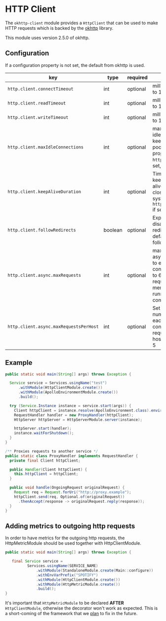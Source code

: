 # HTTP Client

The `okhttp-client` module provides a `HttpClient` that can be used to make
HTTP requests which is backed by the [okhttp](https://github.com/square/okhttp)
library.

This module uses version 2.5.0 of okhttp.

## Configuration

If a configuration property is not set, the default from okhttp is used.

key | type | required | note
--- | ---- | -------- | ----
`http.client.connectTimeout` | int | optional | milliseconds; defaults to 10000
`http.client.readTimeout` | int | optional | milliseconds; defaults to 10000
`http.client.writeTimeout` | int | optional | milliseconds; defaults to 10000
`http.client.maxIdleConnections` | int | optional | maximum number of idle connections to keep in the connection pool; defaults to system property `http.maxConnections` if set, else 5
`http.client.keepAliveDuration` | int | optional | Time in milliseconds to keep the connection alive in the pool before closing it; defaults to system property `http.keepAliveDuration` if set, else 5 minutes
`http.client.followRedirects` | boolean | optional | Explicitly enable or disable following http redirect responses, default is behavior is to follow redirects (true)
`http.client.async.maxRequests` | int | optional | maximum number of asynchronous requests to execute concurrently; defaults to 64. Above this requests queue in memory, waiting for the running calls to complete.
`http.client.async.maxRequestsPerHost` | int | optional | Set the maximum number of requests for each host to execute concurrently. This limits requests by the URL's host name. Defaults to 5

## Example

```java
public static void main(String[] args) throws Exception {

  Service service = Services.usingName("test")
      .withModule(HttpClientModule.create())
      .withModule(ApolloEnvironmentModule.create())
      .build();

  try (Service.Instance instance = service.start(args)) {
    Client httpClient = instance.resolve(ApolloEnvironment.class).environment().client();
    RequestHandler handler = new ProxyHandler(httpClient);
    HttpServer httpServer = HttpServerModule.server(instance);

    httpServer.start(handler);
    instance.waitForShutdown();
  }
}

/** Proxies requests to another service */
public static class ProxyHandler implements RequestHandler {
  private final Client httpClient;

  public Handler(Client httpClient) {
    this.httpClient = httpClient;
  }

  public void handle(OngoingRequest originalRequest) {
    Request req = Request.forUri("http://proxy.example");
    httpClient.send(req, Optional.of(originalRequest))
      .thenAccept(response -> originalRequest.reply(response));
  }
}
```
## Adding metrics to outgoing http requests

In order to have metrics for the outgoing http requests, the HttpMetricModule should be used
 together with HttpClientModule. 

```java
public static void main(String[] args) throws Exception {

   final Service service =
          Services.usingName(SERVICE_NAME)
              .withModule(StandaloneModule.create(Main::configure))
              .withEnvVarPrefix("SPOTIFY")
              .withModule(HttpClientModule.create())
              .withModule(HttpMetricModule.create())
              .build();
}
```

It's important that `HttpMetricModule` to be declared **AFTER** `HttpClientModule`, otherwise the decorator won't work as expected. This is a short-coming of the framework that we [plan](https://github.com/spotify/apollo/issues/362) to fix in the future.
